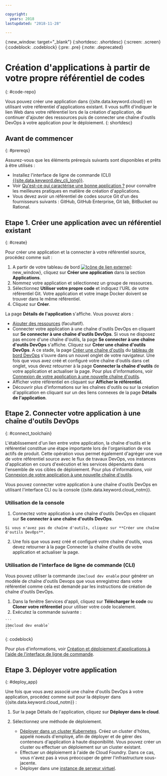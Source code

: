 ```yaml
---

copyright:
  years: 2018
lastupdated: "2018-11-28"

---
```


{:new_window: target="_blank"}
{:shortdesc: .shortdesc}
{:screen: .screen}
{:codeblock: .codeblock}
{:pre: .pre}
{:note: .deprecated}

# Création d'applications à partir de votre propre référentiel de codes
{: #code-repo}

Vous pouvez créer une application dans {{site.data.keyword.cloud}} en utilisant votre référentiel d'applications existant. Il vous suffit d'indiquer le lien Web dans votre référentiel lors de la création d'application, de continuer d'ajouter des ressources puis de connecter une chaîne d'outils DevOps à votre application pour le déploiement.
{: shortdesc}

## Avant de commencer
{: #prereqs}

Assurez-vous que les éléments prérequis suivants sont disponibles et prêts à être utilisés :

 * Installez l'interface de ligne de commande (CLI) [{{site.data.keyword.dev_cli_long}}](/docs/cli/index.html).
 * Voir [Qu'est-ce qui caractérise une bonne application ?](/docs/apps/best-practice.html) pour connaître les meilleures pratiques en matière de création d'applications.
 * Vous devez avoir un référentiel de codes source Git d'un des fournisseurs suivants : GitHub, GitHub Enterprise, Git lab, BitBucket ou Rational.

## Etape 1. Créer une application avec un référentiel existant
{: #create}

Pour créer une application et la connecter à votre référentiel source, procédez comme suit :

1. A partir de votre tableau de bord [![Icône de lien externe](../../icons/launch-glyph.svg "Icône de lien externe")](https://{DomainName}){: new_window}, cliquez sur **Créer une application** dans la section **Applications**.
2. Nommez votre application et sélectionnez un groupe de ressources.
3. Sélectionnez **Utiliser votre propre code** et indiquez l'URL de votre référentiel Git. Votre application et votre image Docker doivent se trouver dans le même référentiel.
4. Cliquez sur **Créer**.

La page **Détails de l'application** s'affiche. Vous pouvez alors :
* [Ajouter des ressources](/docs/apps/reqnsi.html) (facultatif).
* Connecter votre application à une chaîne d'outils DevOps en cliquant sur **Se connecter à une chaîne d'outils DevOps**. Si vous ne disposez pas encore d'une chaîne d'outils, la page **Se connecter à une chaîne d'outils DevOps** s'affiche. Cliquez sur **Créer une chaîne d'outils DevOps**. A ce stade, la page [Créer une chaîne d'outils](https://{DomainName}/devops/create) du [tableau de bord DevOps](https://{DomainName}/devops/) s'ouvre dans un nouvel onglet de votre navigateur. Une fois que vous avez créé et configuré votre chaîne d'outils dans cet onglet, vous devez retourner à la page **Connecter la chaîne d'outils** de votre application et actualiser la page. Pour plus d'informations, voir [Connexion de votre application à une nouvelle chaîne d'outils](#create_toolchain).
* Afficher votre référentiel en cliquant sur **Afficher le référentiel.**
* Découvrir plus d'informations sur les chaînes d'outils ou sur la création d'application en cliquant sur un des liens connexes de la page **Détails de l'application**.

## Etape 2. Connecter votre application à une chaîne d'outils DevOps
{: #connect_toolchain}

L'établissement d'un lien entre votre application, la chaîne d'outils et le référentiel constitue une étape importante lors de l'organisation de vos actifs de produit. Cette opération vous permet également d'agréger une vue de votre référentiel source avec le flux de travaux DevOps, vos instances d'application en cours d'exécution et les services dépendants dans l'ensemble de vos cibles de déploiement. Pour plus d'informations, voir [Connexion de votre application à une nouvelle chaîne d'outils](/docs/services/ContinuousDelivery/toolchains_working.html).

Vous pouvez connecter votre application à une chaîne d'outils DevOps en utilisant l'interface CLI ou la console {{site.data.keyword.cloud_notm}}. 

### Utilisation de la console

  1. Connectez votre application à une chaîne d'outils DevOps en cliquant sur **Se connecter à une chaîne d'outils DevOps**. 
  
    Si vous n'avez pas de chaîne d'outils, cliquez sur **Créer une chaîne d'outils DevOps**. 
    
  2. Une fois que vous avez créé et configuré votre chaîne d'outils, vous devez retourner à la page Connecter la chaîne d'outils de votre application et actualiser la page. 

### Utilisation de l'interface de ligne de commande (CLI)

Vous pouvez utiliser la commande `ibmcloud dev enable` pour générer un modèle de chaîne d'outils Devops que vous enregistrez dans votre référentiel comme cela est demandé par les instructions de création de chaîne d'outils DevOps. 

  1. Dans la fenêtre Services d'appli, cliquez sur **Télécharger le code** ou **Cloner votre référentiel** pour utiliser votre code localement.
  2. Exécutez la commande suivante :
    
    ```
    ibmcloud dev enable`
    ```
   {: codeblock}

Pour plus d'informations, voir [Création et déploiement d'applications à l'aide de l'interface de ligne de commande](/docs/apps/create-deploy-cli.html#developing).

## Etape 3. Déployer votre application
{: #deploy_app}

Une fois que vous avez associé une chaîne d'outils DevOps à votre application, procédez comme suit pour la déployer dans {{site.data.keyword.cloud_notm}} : 

1. Sur la page Détails de l'application, cliquez sur **Déployer dans le cloud**.
2. Sélectionnez une méthode de déploiement. 

    * [Déployer dans un cluster Kubernetes](/docs/apps/tutorials/tutorial_byoc_kube.html). Créez un cluster d'hôtes, appelé noeuds d'employé, afin de déployer et de gérer des conteneurs d'application à haute disponibilité. Vous pouvez créer un cluster ou effectuer un déploiement sur un cluster existant.
    * Effectuer un déploiement à l'aide de Cloud Foundry. Dans ce cas, vous n'avez pas à vous préoccuper de gérer l'infrastructure sous-jacente.
    * Déployer dans une [instance de serveur virtuel](/docs/apps/vsi-deploy.html).


